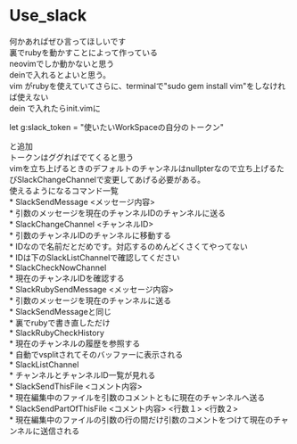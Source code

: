 # Use_slack

何かあればぜひ言ってほしいです<br>
裏でrubyを動かすことによって作っている<br>
neovimでしか動かないと思う<br>
deinで入れるとよいと思う。<br>
vim がrubyを使えていてさらに、terminalで"sudo gem install vim"をしなければ使えない<br>
dein で入れたらinit.vimに<br>

 let g:slack_token = "使いたいWorkSpaceの自分のトークン"

と追加<br>
トークンはググればでてくると思う<br>
vimを立ち上げるときのデフォルトのチャンネルはnullpterなので立ち上げるたびSlackChangeChannelで変更してあげる必要がある。<br>
使えるようになるコマンド一覧<br>
    * SlackSendMessage <メッセージ内容><br>
        * 引数のメッセージを現在のチャンネルIDのチャンネルに送る<br>
    * SlackChangeChannel <チャンネルID><br>
        * 引数のチャンネルIDのチャンネルに移動する<br>
        * IDなので名前だとだめです。対応するのめんどくさくてやってない<br>
        * IDは下のSlackListChannelで確認してください<br>
    * SlackCheckNowChannel<br>
        * 現在のチャンネルIDを確認する<br>
    * SlackRubySendMessage <メッセージ内容><br>
        * 引数のメッセージを現在のチャンネルに送る<br>
        * SlackSendMessageと同じ<br>
        * 裏でrubyで書き直しただけ<br>
    * SlackRubyCheckHistory<br>
        * 現在のチャンネルの履歴を参照する<br>
        * 自動でvsplitされてそのバッファーに表示される<br>
    * SlackListChannel<br>
        * チャンネルとチャンネルID一覧が見れる<br>
    * SlackSendThisFile <コメント内容><br>
        * 現在編集中のファイルを引数のコメントともに現在のチャンネルへ送る<br>
    * SlackSendPartOfThisFile <コメント内容> <行数１> <行数２><br>
        * 現在編集中のファイルの引数の行の間だけ引数のコメントをつけて現在のチャンネルに送信される<br>

